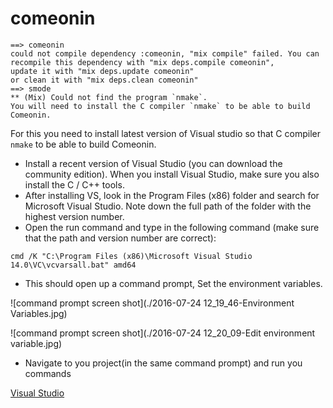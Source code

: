 # comeonin
```
==> comeonin
could not compile dependency :comeonin, "mix compile" failed. You can 
recompile this dependency with "mix deps.compile comeonin", 
update it with "mix deps.update comeonin" 
or clean it with "mix deps.clean comeonin"
==> smode
** (Mix) Could not find the program `nmake`.
You will need to install the C compiler `nmake` to be able to build
Comeonin.

```

For this you need to install latest version of Visual studio so that C compiler `nmake` to be able to build
Comeonin.

- Install a recent version of Visual Studio (you can download the community edition). When you install Visual Studio, make sure you also install the C / C++ tools.
- After installing VS, look in the Program Files (x86) folder and search for Microsoft Visual Studio. Note down the full path of the folder with the highest version number.
- Open the run command and type in the following command (make sure that the path and version number are correct):
```
cmd /K "C:\Program Files (x86)\Microsoft Visual Studio 14.0\VC\vcvarsall.bat" amd64
```
- This should open up a command prompt, Set the environment variables.

![command prompt screen shot](./2016-07-24 12_19_46-Environment Variables.jpg)

![command prompt screen shot](./2016-07-24 12_20_09-Edit environment variable.jpg)

- Navigate to you project(in the same command prompt) and run you commands

[Visual Studio](https://www.visualstudio.com/post-download-vs?sku=community&clcid=0x409&downloadrename=true)
